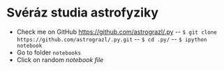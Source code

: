 # Svéráz studia astrofyziky

* Check me on GitHub <https://github.com/astrograzl/.py>
	-- `$ git clone https://github.com/astrograzl/.py.git`
	-- `$ cd .py/`
	-- `$ ipython notebook`
* Go to folder `notebooks`
* Click on random *notebook file*
